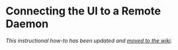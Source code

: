# Connecting the UI to a Remote Daemon

_This instructional how-to has been updated and [moved to the wiki](https://github.com/BTChia-Network/btchia-blockchain/wiki/Connecting-the-UI-to-a-remote-daemon)._

